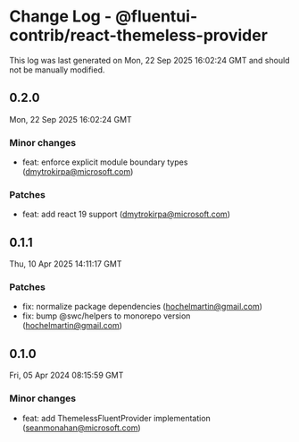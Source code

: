 # Change Log - @fluentui-contrib/react-themeless-provider

This log was last generated on Mon, 22 Sep 2025 16:02:24 GMT and should not be manually modified.

<!-- Start content -->

## 0.2.0

Mon, 22 Sep 2025 16:02:24 GMT

### Minor changes

- feat: enforce explicit module boundary types (dmytrokirpa@microsoft.com)

### Patches

- feat: add react 19 support (dmytrokirpa@microsoft.com)

## 0.1.1

Thu, 10 Apr 2025 14:11:17 GMT

### Patches

- fix: normalize package dependencies (hochelmartin@gmail.com)
- fix: bump @swc/helpers to monorepo version (hochelmartin@gmail.com)

## 0.1.0

Fri, 05 Apr 2024 08:15:59 GMT

### Minor changes

- feat: add ThemelessFluentProvider implementation (seanmonahan@microsoft.com)
